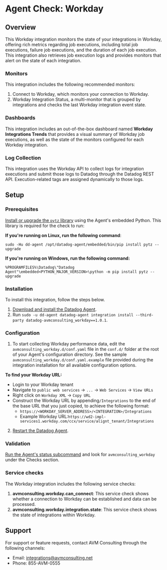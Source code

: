 # Agent Check: Workday

## Overview

This Workday integration monitors the state of your integrations in Workday, offering rich metrics regarding job executions, including total job executions, failure job executions, and the duration of each job execution. This integration also retrieves job execution logs and provides monitors that alert on the state of each integration.

### Monitors

This integration includes the following recommended monitors:

1. Connect to Workday, which monitors your connection to Workday.
2. Workday Integration Status, a multi-monitor that is grouped by integrations and checks the last Workday integration event state.

### Dashboards

This integration includes an out-of-the-box dashboard named **Workday Integrations Trends** that provides a visual summary of Workday job executions, as well as the state of the monitors configured for each Workday integration.

### Log Collection

This integration uses the Workday API to collect logs for integration executions and submit those logs to Datadog through the Datadog REST API. Execution-related tags are assigned dynamically to those logs.

## Setup

### Prerequisites

[Install or upgrade the `pytz` library][4] using the Agent's embedded Python. This library is required for the check to run:
 
   **If you're running on Linux, run the following command**:
    
   `sudo -Hu dd-agent /opt/datadog-agent/embedded/bin/pip install pytz --upgrade`
   
   **If you're running on Windows, run the following command:**
   
   `%PROGRAMFILES%\Datadog\"Datadog Agent"\embedded<PYTHON_MAJOR_VERSION>\python -m pip install pytz --upgrade`

### Installation

To install this integration, follow the steps below.

1. [Download and install the Datadog Agent][1].
2. Run `sudo -u dd-agent datadog-agent integration install --third-party datadog-avmconsulting_workday==1.0.1`.

### Configuration

1.  To start collecting Workday performance data, edit the `avmconsulting_workday.d/conf.yaml` file in the `conf.d/` folder at the root of your Agent's configuration directory. See the sample `avmconsulting_workday.d/conf.yaml.example` file provided during the integration installation for all available configuration options.

**To find your Workday URL:**

* Login to your Workday tenant
* Navigate to `public web services` -> `...` -> `Web Services` -> `View URLs`
* Right click on `Workday XML` -> `Copy URL`
* Construct the Workday URL by appending`/Integrations` to the end of the base URL that you just copied, to achieve the following format: 
    * `https://<WORKDAY_SERVER_ADDRESS>/<INTEGRATION>/Integrations`
    * Example Workday URL:`https://wd2-impl-services1.workday.com/ccx/service/alignt_tenant/Integrations`
    
2. [Restart the Datadog Agent][2].

### Validation

[Run the Agent's status subcommand][3] and look for `avmconsulting_workday` under the Checks section.



### Service checks

The Workday integration includes the following service checks:

1. **avmconsulting.workday.can_connect**: This service check shows whether a connection to Workday can be established and data can be processed.
2. **avmconsulting.workday.integration.state**: This service check shows the state of integrations within Workday.

## Support

For support or feature requests, contact AVM Consulting through the following channels: 

 - Email: integrations@avmconsulting.net 
 - Phone: 855-AVM-0555 

[1]: https://app.datadoghq.com/account/settings#agent/overview
[2]: https://docs.datadoghq.com/agent/guide/agent-commands/?tab=agentv6v7#start-stop-and-restart-the-agent
[3]: https://docs.datadoghq.com/agent/guide/agent-commands/#agent-status-and-information
[4]: https://docs.datadoghq.com/developers/guide/custom-python-package/?tab=linux

